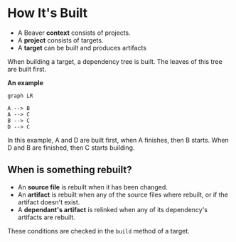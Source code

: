 # How It's Built

- A Beaver **context** consists of projects.
- A **project** consists of targets.
- A **target** can be built and produces artifacts

When building a target, a dependency tree is built. The leaves of this tree are built first.

**An example**
```mermaid
graph LR

A --> B
A --> C
B --> C
D --> C
```

In this example, A and D are built first, when A finishes, then B starts.
When D and B are finished, then C starts building.

## When is something rebuilt?

- An **source file** is rebuilt when it has been changed.
- An **artifact** is rebuilt when any of the source files where rebuilt, or if the artifact doesn't exist.
- A **dependant's artifact** is relinked when any of its dependency's artifacts are rebuilt.

These conditions are checked in the `build` method of a target.
